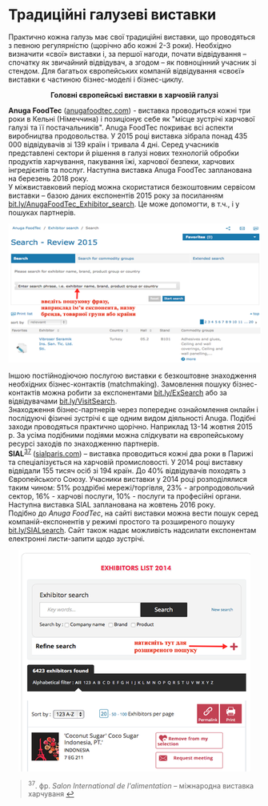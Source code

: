 # Традиційні галузеві виставки

Практично кожна галузь має свої традиційні виставки, що проводяться з певною регулярністю (щорічно або кожні 2-3 роки). Необхідно визначити «свої» виставки і, за першої нагоди, почати відвідування – спочатку як звичайний відвідувач, а згодом – як повноцінний учасник зі стендом. Для багатьох європейських компаній відвідування «своєї» виставки є частиною бізнес-моделі і бізнес-циклу.

<div class="space">
<div class="eoz-wrap">
<div class="eoz-text">
<p align="center"><b>Головні європейські виставки в харчовій галузі</b></p>
<b>Anuga FoodTec</b> (<a href="http://anugafoodtec.com">anugafoodtec.com</a>) - виставка проводиться кожні три роки в Кельні (Німеччина) і позиціонує себе як "місце зустрічі харчової галузі та її постачальників". Anuga FoodTec покриває всі аспекти виробництва продовольства. У 2015 році виставка  зібрала понад 435 000 відвідувачів зі 139 країн і тривала 4 дні. Серед учасників представлені сектори й рішення в галузі нових технологій обробки продуктів харчування, пакування їжі, харчової безпеки, харчових інгредієнтів та послуг. Наступна виставка Anuga FoodTec запланована на березень 2018 року.<br>
У міжвиставковий період можна скористатися безкоштовним сервісом виставки – базою даних експонентів 2015 року за посиланням <a href="http://bit.ly/AnugaFoodTec_Exhibitor_search">bit.ly/AnugaFoodTec_Exhibitor_search</a>. Це може допомогти, в т.ч., і у пошуках партнерів.
<p align="center"><img class="image" src="15.png"/></p>
Іншою постійнодіючою послугою виставки є безкоштовне знаходження необхідних бізнес-контактів (matchmaking). Замовлення пошуку бізнес-контактів можна робити за експонентами <a href="http://bit.ly/ExSearch">bit.ly/ExSearch</a> або за відвідувачами <a href="http://bit.ly/VisitSearch">bit.ly/VisitSearch</a>.<br>
Знаходження бізнес-партнерів через попереднє ознайомлення онлайн і послідуючі фізичні зустрічі є ще одним видом діяльності Anuga. Подібні заходи проводяться практично щорічно. Наприклад 13-14 жовтня 2015 р. За усіма подібними подіями можна слідкувати на європейському ресурсі заходів по знаходженню партнерів.<br>
<b>SIAL</b><sup><a href="#fn_37" id="reffn_37">37</a></sup>  (<a href="http://sialparis.com">sialparis.com</a>) – виставка проводиться кожні два роки в Парижі та спеціалізується на харчовій промисловості. У 2014 році виставку відвідали 155 тисяч осіб зі 194 країн. До 40% відвідувачів походять з Європейського Союзу. Учасники виставки у 2014 році розподілялися таким чином: 51% роздрібні мережі/торгівля, 23% - агропродовольчий сектор, 16% - харчові послуги, 10% - послуги та професійні органи. Наступна виставка SIAL запланована на жовтень 2016 року.<br>
Подібно до <i>Anuga FoodTec</i>, на сайті виставки можна вести пошук серед компаній-експонентів у режимі простого та розширеного пошуку <a href="http://bit.ly/SIALsearch">bit.ly/SIALsearch</a>. Сайт також надає можливість надсилати експонентам електронні листи-запити щодо зустрічі. <br>
<p align="center"><img class="image" src="16.png"/></p>
</div>
</div>
</div>

<blockquote id="fn_37">
<sup>37</sup>.  фр. <i>Salon International de l'alimentation</i> – міжнародна виставка харчуваня <a href="#reffn_37" title="Jump back to footnote [37] in the text."> ↩</a>
</blockquote>
